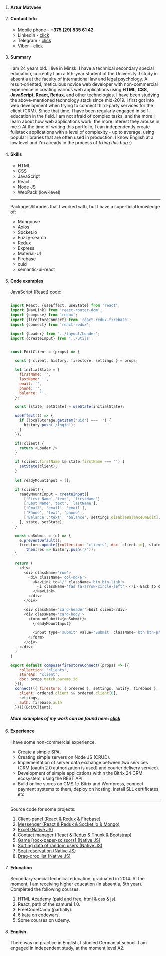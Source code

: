 1.  #### Artur Matveev
2.  #### Contact Info
    * Mobile phone - **+375 (29) 835 61 42**
    * Linkedin - [click](https://www.linkedin.com/in/artur-matveev-23b4811a6)
    * Telegram - [click](https://t.me/TrueStory1337)
    * Viber - [click](viber://chat?number=%2B375298356142)
3.  #### Summary
    I am 24 years old. I live in Minsk. 
    I have a technical secondary special education, currently I am a 5th-year student of the University. 
    I study in absentia at the faculty of international law and legal psychology.
    A result-oriented, meticulous novice web developer with non-commercial experience in creating various web 
    applications using **HTML, CSS, JavaScript, React, Redux**, and other technologies.
    I have been studying the above-mentioned technology stack since mid-2019. 
    I first got into web development when trying to connect third-party services for the client (CRM). 
    Since that time, I have been regularly engaged in self-education in the field. 
    I am not afraid of complex tasks, and the more I learn about how web applications work, 
    the more interest they arouse in me :) At the time of writing this portfolio, 
    I can independently create fullstack applications with a level of complexity - up to average, 
    using popular libraries that are often used in production.
    I know English at a low level and I'm already in the process of *fixing this bug* :)
4. #### Skills
    * HTML
    * CSS
    * JavaScript
    * React
    * Node JS
    * WebPack (low-level)
    --- ---
    Packages/libraries that I worked with, but I have a superficial knowledge of:
    * Mongoose
    * Axios
    * Socket.io
    * Fuzzy-search
    * Redux
    * Express
    * Material-UI
    * Firebase
    * cuid
    * semantic-ui-react
5. #### Code examples
      JavaScript (React) code:
    
    ```javascript
    
    import React, {useEffect, useState} from 'react';
    import {NavLink} from 'react-router-dom';
    import {compose} from 'redux';
    import {firestoreConnect} from 'react-redux-firebase';
    import {connect} from 'react-redux';
    
    import {Loader} from '../layout/Loader';
    import {createInput} from '../utils';
    
    
    const EditClient = (props) => {
    
      const { client, history, firestore, settings } = props;
    
      let initialState = {
        firstName: '',
        lastName: '',
        email: '',
        phone: '',
        balance: '',
      };
    
      const [state, setState] = useState(initialState);
    
      useEffect(() => {
        if (localStorage.getItem('uid') === '') {
          history.push('/login');
        }
      });
    
      if(!client) {
        return <Loader />
      }
    
      if (client.firstName && state.firstName === '') {
        setState(client);
      }
    
      let readyMountInput = [];
    
      if (client) {
        readyMountInput = createInput([
          ['First Name','text', 'firstName'],
          ['Last Name','text', 'lastName'],
          ['Email', 'email', 'email'],
          ['Phone', 'text', 'phone'],
          ['Balance','text', 'balance', settings.disableBalanceOnEdit],
        ], state, setState);
      }
    
      const onSubmit = (e) => {
        e.preventDefault();
        firestore.update({collection: 'clients', doc: client.id}, state)
          .then(res => history.push('/'));
      }
    
      return (
        <div>
          <div className='row'>
            <div className='col-md-6'>
              <NavLink to='/' className='btn btn-link'>
                <i className='fas fa-arrow-circle-left'> </i> Back to dashboard
              </NavLink>
            </div>
          </div>
    
          <div className='card-header'>Edit client</div>
          <div className='card-body'>
            <form onSubmit={onSubmit}>
              {readyMountInput}
    
              <input type='submit' value='Submit' className='btn btn-primary btn-block'/>
            </form>
          </div>
        </div>
      )
    }
    
    export default compose(firestoreConnect((props) => [{
        collection: 'clients',
        storeAs: 'client',
        doc: props.match.params.id
      }]),
      connect(({ firestore: { ordered }, settings, notify, firebase }, props) => ({
        client: ordered.client && ordered.client[0],
        settings,
        auth: firebase.auth
      })))(EditClient);
    
    ```
    ##### More examples of my work can be found here: [click](https://arturexpone.netlify.app/projects)
6. #### Experience
    I have some non-commercial experience.
    * Create a simple SPA.
    * Creating simple servers on Node JS (CRUD).
    * Implementation of server data exchange between two services (CRM [oauth 2.0 authorization is used] and courier delivery service).
    * Development of simple applications within the Bitrix 24 CRM ecosystem, using the REST API.
    * Build online stores on CMS 1c-Bitrix and Wordpress, connect payment systems to them, deploy on hosting,
     install SLL certificates, etc
     ---
    Source code for some projects:
     1. [Client-panel (React & Redux & Firebase)](https://github.com/arturexpone/client-panel)
     2. [Messenger (React & Redux & Socket.io & Mongo)](https://github.com/arturexpone/messenger)
     3. [Excel (Native JS)](https://github.com/arturexpone/excel)
     4. [Contact manager (React & Redux & Thunk & Bootstrap)](https://github.com/arturexpone/contact-manager)
     5. [Game [rock-paper-scissors] (Native JS)](https://github.com/arturexpone/rock-paper-scissors)
     6. [Sorting data of random users (Native JS)](https://github.com/arturexpone/sorting-data-of-random-users)
     7. [Seat reservation (Native JS)](https://github.com/arturexpone/seat-reservation)
     8. [Drag-drop list (Native JS)](https://github.com/arturexpone/drag-drop-list)
7. #### Education 
    Secondary special technical education, graduated in 2014.
    At the moment, I am receiving higher education (in absentia, 5th year).
    Completed the following courses:
    1. HTML Academy (paid and free, html & css & js).
    2. React, path of the samurai 1.0.
    3. FreeCodeCamp (partially).
    4. 6 kata on codewars.
    5. Some courses on udemy.
8. #### English
    There was no practice in English, I studied German at school.
    I am engaged in independent study, at the moment level A2.